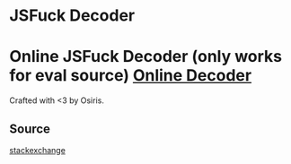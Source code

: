 # JSFuck Decoder
Online JSFuck Decoder (only works for eval source) 
[Online Decoder](http://enkhee-Osiris.github.io/Decoder-JSFuck)
===
Crafted with <3 by Osiris.

## Source
[stackexchange](http://codegolf.stackexchange.com/questions/28714/convert-jsfuck-to-normal-js)